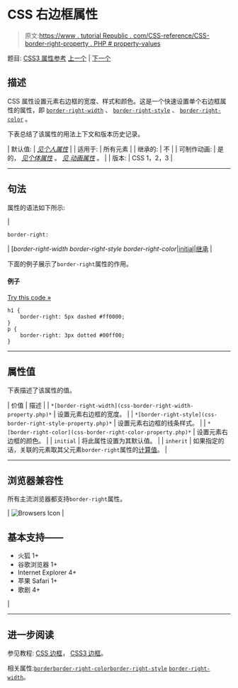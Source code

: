 # CSS 右边框属性

> 原文:[https://www . tutorial Republic . com/CSS-reference/CSS-border-right-property . PHP # property-values](https://www.tutorialrepublic.com/css-reference/css-border-right-property.php#property-values)

题目: [CSS3 属性参考](css3-properties.php) [上一个](css3-border-radius-property.php) | [下一个](css-border-right-color-property.php)

## 描述

CSS 属性设置元素右边框的宽度、样式和颜色。这是一个快速设置单个右边框属性的属性，即 [`border-right-width`](css-border-right-width-property.php) 、 [`border-right-style`](css-border-right-style-property.php) 、 [`border-right-color`](css-border-right-color-property.php) 。

下表总结了该属性的用法上下文和版本历史记录。

| 默认值: | *[见个人属性](#property-values)* |
| 适用于: | 所有元素 |
| 继承的: | 不 |
| 可制作动画: | 是的， *[见个体属性](#property-values)* 。 [*见* *动画属性*](css-animatable-properties.php) 。 |
| 版本: | CSS 1，2，3 |

* * *

## 句法

属性的语法如下所示:

| 

```
border-right: 
```

 | [*border-right-width border-right-style border-right-color*&#124;[initial](../definitions.php#initial)&#124;[继承](../definitions.php#inherit) |

下面的例子展示了`border-right`属性的作用。

#### 例子

[Try this code »](../codelab.php?topic=css&file=border-right-property "Try this code using online Editor")

```
h1 {
    border-right: 5px dashed #ff0000;
}
p {
    border-right: 3px dotted #00ff00;
}
```

* * *

## 属性值

下表描述了该属性的值。

| 价值 | 描述 |
| `*[border-right-width](css-border-right-width-property.php)*` | 设置元素右边框的宽度。 |
| `*[border-right-style](css-border-right-style-property.php)*` | 设置元素右边框的线条样式。 |
| `*[border-right-color](css-border-right-color-property.php)*` | 设置元素右边框的颜色。 |
| `initial` | 将此属性设置为其默认值。 |
| `inherit` | 如果指定的话，关联的元素取其父元素`border-right`属性的[计算值](../definitions.php#computed-value)。 |

* * *

## 浏览器兼容性

所有主流浏览器都支持`border-right`属性。

| ![Browsers Icon](../Images/e9331123c77668c1832e541c2fca1002.png) | 

## 基本支持——

*   火狐 1+
*   谷歌浏览器 1+
*   Internet Explorer 4+
*   苹果 Safari 1+
*   歌剧 4+

 |

* * *

## 进一步阅读

参见教程: [CSS 边框](../css-tutorial/css-border.php)， [CSS3 边框](../css-tutorial/css3-border.php)。

相关属性:[`border`](css-border-property.php)[`border-right-color`](css-border-right-color-property.php)[`border-right-style`](css-border-right-style-property.php)
[`border-right-width`](css-border-right-width-property.php)。